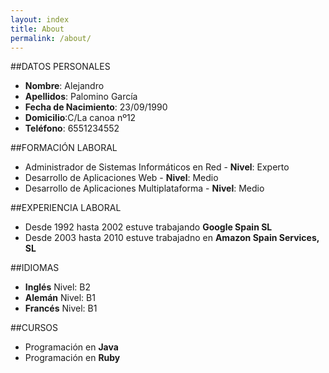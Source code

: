 ```yaml
---
layout: index
title: About
permalink: /about/
---
```


##DATOS PERSONALES

* **Nombre**: Alejandro  
* **Apellidos**: Palomino García  
* **Fecha de Nacimiento**: 23/09/1990  
* **Domicilio**:C/La canoa nº12  
* **Teléfono**: 6551234552  


##FORMACIÓN LABORAL

* Administrador de Sistemas Informáticos en Red - **Nivel**: Experto  
* Desarrollo de Aplicaciones Web - **Nivel**: Medio  
* Desarrollo de Aplicaciones Multiplataforma - **Nivel**: Medio  


##EXPERIENCIA LABORAL

* Desde 1992 hasta 2002 estuve trabajando **Google Spain SL**
* Desde 2003 hasta 2010 estuve trabajadno en **Amazon Spain Services, SL**  


##IDIOMAS

* **Inglés** Nivel: B2  
* **Alemán** Nivel: B1  
* **Francés** Nivel: B1  


##CURSOS

* Programación en **Java** 
* Programación en **Ruby** 

